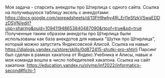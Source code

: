 Моя задача - спарсить анекдоты про Штирлица с одного сайта.
Ссылка на получившуюся таблицу эксель с анекдотами: https://docs.google.com/spreadsheets/d/13FH9why4Rj_Erl1eSfzkVSwaEDDzDSVN/edit?usp=sharing&ouid=109411948653840487090&rtpof=true&sd=true
Полученные таким образом анекдоты про Штирлица были использованы как база анекдотов для навыка "Шутки про Штирлица", который можно запустить Яндексовской Алисой.
Ссылка на навык: https://dialogs.yandex.ru/store/skills/0d872415-shutki-pro-shtirli
Парсинг был сделан в рамках хакатона от Яндекс.Учебника и Алисы, навык и моя команда вошли в число победителей хакатона.
Ссылка на сайт хакатона: https://education.yandex.ru/olymp/inf2022/informatics-second#fichi-1
